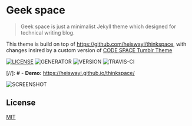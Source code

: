 # Geek space

> Geek space is just a minimalist Jekyll theme which designed for technical writing blog.

This theme is build on top of https://github.com/heiswayi/thinkspace, with changes insired by a custom version of [CODE SPACE Tumblr Theme](https://github.com/doersino/Tumblr-Themes/tree/master/CODE%26SPACE)

[![LICENSE](https://img.shields.io/badge/license-MIT-blue.svg)](LICENSE) ![GENERATOR](https://img.shields.io/badge/made_with-jekyll-blue.svg) ![VERSION](https://img.shields.io/badge/current_version-3.0.1-green.svg) ![TRAVIS-CI](https://travis-ci.org/alessinossa/thinkspace.svg?branch=master)

[//]: # - **Demo:** https://heiswayi.github.io/thinkspace/

![SCREENSHOT](https://i.imgur.com/1YS078k.png)

## License

[MIT](LICENSE)
